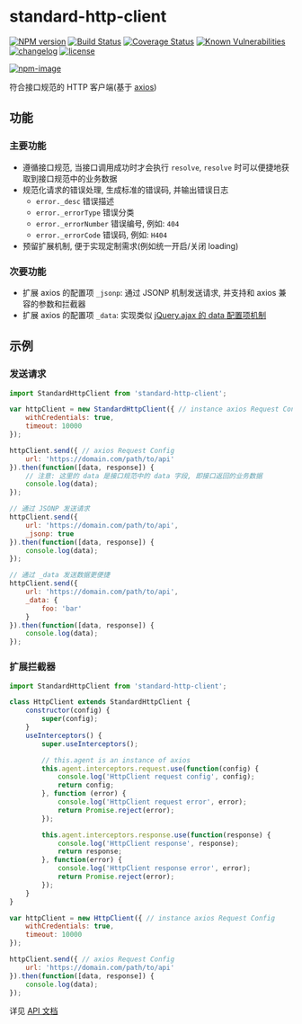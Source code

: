 # standard-http-client

[![NPM version][npm-image]][npm-url] [![Build Status][ci-status-image]][ci-status-url] [![Coverage Status][coverage-status-image]][coverage-status-url] [![Known Vulnerabilities][vulnerabilities-status-image]][vulnerabilities-status-url] [![changelog][changelog-image]][changelog-url] [![license][license-image]][license-url]

[vulnerabilities-status-image]: https://snyk.io/test/npm/standard-http-client/badge.svg
[vulnerabilities-status-url]: https://snyk.io/test/npm/standard-http-client
[ci-status-image]: https://travis-ci.org/ufologist/standard-http-client.svg?branch=master
[ci-status-url]: https://travis-ci.org/ufologist/standard-http-client
[coverage-status-image]: https://coveralls.io/repos/github/ufologist/standard-http-client/badge.svg?branch=master
[coverage-status-url]: https://coveralls.io/github/ufologist/standard-http-client
[npm-image]: https://img.shields.io/npm/v/standard-http-client.svg?style=flat-square
[npm-url]: https://npmjs.org/package/standard-http-client
[license-image]: https://img.shields.io/github/license/ufologist/standard-http-client.svg
[license-url]: https://github.com/ufologist/standard-http-client/blob/master/LICENSE
[changelog-image]: https://img.shields.io/badge/CHANGE-LOG-blue.svg?style=flat-square
[changelog-url]: https://github.com/ufologist/standard-http-client/blob/master/CHANGELOG.md

[![npm-image](https://nodei.co/npm/standard-http-client.png?downloads=true&downloadRank=true&stars=true)](https://npmjs.com/package/standard-http-client)

符合接口规范的 HTTP 客户端(基于 [axios](https://github.com/axios/axios))

## 功能

### 主要功能
* 遵循接口规范, 当接口调用成功时才会执行 `resolve`, `resolve` 时可以便捷地获取到接口规范中的业务数据
* 规范化请求的错误处理, 生成标准的错误码, 并输出错误日志
  * `error._desc` 错误描述
  * `error._errorType` 错误分类
  * `error._errorNumber` 错误编号, 例如: `404`
  * `error._errorCode` 错误码, 例如: `H404`
* 预留扩展机制, 便于实现定制需求(例如统一开启/关闭 loading)

### 次要功能
* 扩展 axios 的配置项 `_jsonp`: 通过 JSONP 机制发送请求, 并支持和 axios 兼容的参数和拦截器
* 扩展 axios 的配置项 `_data`: 实现类似 [jQuery.ajax 的 data 配置项机制](https://api.jquery.com/jQuery.ajax/)

## 示例

### 发送请求
```javascript
import StandardHttpClient from 'standard-http-client';

var httpClient = new StandardHttpClient({ // instance axios Request Config
    withCredentials: true,
    timeout: 10000
});

httpClient.send({ // axios Request Config
    url: 'https://domain.com/path/to/api'
}).then(function([data, response]) {
    // 注意: 这里的 data 是接口规范中的 data 字段, 即接口返回的业务数据
    console.log(data);
});

// 通过 JSONP 发送请求
httpClient.send({
    url: 'https://domain.com/path/to/api',
    _jsonp: true
}).then(function([data, response]) {
    console.log(data);
});

// 通过 _data 发送数据更便捷
httpClient.send({
    url: 'https://domain.com/path/to/api',
    _data: {
        foo: 'bar'
    }
}).then(function([data, response]) {
    console.log(data);
});
```

### 扩展拦截器

```javascript
import StandardHttpClient from 'standard-http-client';

class HttpClient extends StandardHttpClient {
    constructor(config) {
        super(config);
    }
    useInterceptors() {
        super.useInterceptors();

        // this.agent is an instance of axios
        this.agent.interceptors.request.use(function(config) {
            console.log('HttpClient request config', config);
            return config;
        }, function (error) {
            console.log('HttpClient request error', error);
            return Promise.reject(error);
        });

        this.agent.interceptors.response.use(function(response) {
            console.log('HttpClient response', response);
            return response;
        }, function(error) {
            console.log('HttpClient response error', error);
            return Promise.reject(error);
        });
    }
}

var httpClient = new HttpClient({ // instance axios Request Config
    withCredentials: true,
    timeout: 10000
});

httpClient.send({ // axios Request Config
    url: 'https://domain.com/path/to/api'
}).then(function([data, response]) {
    console.log(data);
});
```

详见 [API 文档](https://doc.esdoc.org/github.com/ufologist/standard-http-client)
